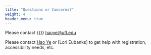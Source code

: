 ```yaml
---
title: "Questions or Concerns?"
weight: 4
header_menu: true
---
```


Please contact {{<icon class="fa fa-envelope">}}&nbsp;[haoye@ufl.edu](mailto:haoye@ufl.edu)



Please contact [Hao Ye](mailto:haoye@ufl.edu) or [Lori Eubanks] to get help with registration, accessibility needs, etc.
